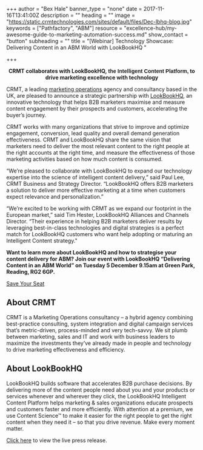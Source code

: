 +++
author = "Bex Hale"
banner_type = "none"
date = 2017-11-16T13:41:00Z
description = ""
heading = ""
image = "https://static.crmtechnologies.com/sites/default/files/Dec-lbhq-blog.jpg"
keywords = ["Pathfactory", "ABM"]
resource = "excellence-hub/my-awesome-guide-to-marketing-automation-success.md"
show_contact = "button"
subheading = ""
title = "[Webinar] Technology Showcase: Delivering Content in an ABM World with LookBookHQ "

+++

<p></p><center><strong>CRMT collaborates with LookBookHQ,&nbsp;</strong><span style="font-family: Arial, Helvetica, sans-serif;"><strong>the Intelligent Content Platform,</strong></span><strong>&nbsp;to drive marketing excellence with technology</strong></center>
<p>CRMT, a leading <a href="/what-we-do/marketing-operations" target="blank">marketing operations</a> agency and consultancy based in the UK, are pleased to announce a strategic partnership with <a href="http://www.lookbookhq.com/" target="blank">LookBookHQ</a>, an innovative technology that helps B2B marketers maximise and measure content engagement by their prospects and customers, accelerating the buyer’s journey.</p>
<p>CRMT works with many organizations that strive to improve and optimize engagement, conversion, lead quality and overall demand generation effectiveness. CRMT and LookBookHQ share the same vision that marketers need to deliver the most relevant content to the right people at the right accounts at the right time, and measure the effectiveness of those marketing activities based on how much content is consumed.</p>
<p>“We’re pleased to collaborate with LookBookHQ to expand our technology expertise into the science of intelligent content delivery,” said Paul Lee, CRMT Business and Strategy Director. “LookBookHQ offers B2B marketers a solution to deliver more effective marketing at a time when customers expect relevance and personalization.”</p>
<p>“We’re excited to be working with CRMT as we expand our footprint in the European market,” said Tim Hester, LookBookHQ Alliances and Channels Director. “Their experience in helping B2B marketers deliver results by leveraging best-in-class technologies and digital strategies is a perfect match for LookBookHQ customers who want help adopting or maturing an Intelligent Content strategy."</p>
<p><strong>Want to learn more about LookBookHQ and how to strategise your content delivery for ABM? Join our event with LookBookHQ “Delivering Content in an ABM World” on Tuesday 5 December 9.15am at Green Park, Reading, RG2 6GP.</strong></p>
<p><a class="btn btn-split green-btn" title="Save your seat" href="http://interact.crmtechnologies.com/crmt-lbhq-event-dec17?utm_source=Website&amp;utm_medium=Insights" target="blank">Save Your Seat</a></p>
<h2>About CRMT</h2>
<p>CRMT is a Marketing Operations consultancy – a hybrid agency combining best-practice consulting, system integration and digital campaign services that’s metric-driven, process-minded and very tech-savvy. We sit plumb between marketing, sales and IT and work with business leaders to maximize the investments they’ve already made in people and technology to drive marketing effectiveness and efficiency.</p>
<h2>About LookBookHQ</h2>
<p>LookBookHQ builds software that accelerates B2B purchase decisions. By delivering more of the content people need about you and your products or services whenever and wherever they click, the LookBookHQ Intelligent Content Platform helps marketing &amp; sales organizations educate prospects and customers faster and more efficiently. With attention at a premium, we use Content Science™ to make it easier for the right people to get the right content when they need it – so that you drive revenue. Make every moment matter.</p>
<p><a href="https://finance.yahoo.com/news/crmt-marketing-operations-consultancy-announces-145700441.html" target="blank">Click here</a> to view the live press release.</p>

